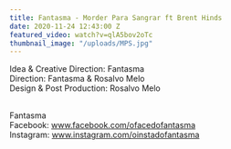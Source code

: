 ```yaml
---
title: Fantasma - Morder Para Sangrar ft Brent Hinds
date: 2020-11-24 12:43:00 Z
featured_video: watch?v=qlA5bov2oTc
thumbnail_image: "/uploads/MPS.jpg"
---
```


Idea & Creative Direction: Fantasma<br>
Direction: Fantasma & Rosalvo Melo<br>
Design & Post Production: Rosalvo Melo<br>



<br>Fantasma<br>
Facebook: www.facebook.com/ofacedofantasma<br>
Instagram: www.instagram.com/oinstadofantasma<br>